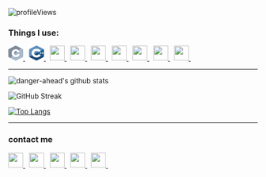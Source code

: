 ![profileViews](https://enihmv5bm33qwsq.m.pipedream.net/?username=danger-ahead)
### Things I use:
<p>
    <a href = "c">
        <img src = "resources/c.svg" width = "30" height = "30">
    </a> &nbsp;
    <a href = "c++">
        <img src = "resources/cpp.svg" width = "30" height = "30">
    </a> &nbsp;
    <a href = "python">
        <img src = "https://www.vectorlogo.zone/logos/python/python-icon.svg" width = "30" height = "30">
    </a> &nbsp;
    <a href = "java">
        <img src = "https://www.vectorlogo.zone/logos/java/java-icon.svg" width = "30" height = "30">
    </a> &nbsp;
    <a href = "linux">
        <img src = "https://www.vectorlogo.zone/logos/linux/linux-icon.svg" width = "30" height = "30">
    </a> &nbsp;
    <a href = "git">
        <img src = "https://www.vectorlogo.zone/logos/git-scm/git-scm-icon.svg" width = "30" height = "30">
    </a> &nbsp;
    <a href = "vs-code">
        <img src = "https://www.vectorlogo.zone/logos/visualstudio_code/visualstudio_code-icon.svg" width = "30" height = "30">
    </a> &nbsp;
    <a href = "bash-shell">
        <img src = "https://www.vectorlogo.zone/logos/gnu_bash/gnu_bash-icon.svg" width = "30" height = "30">
    </a> &nbsp;
    <a href = "bash-shell">
        <img src = "https://www.vectorlogo.zone/logos/virtualbox/virtualbox-icon.svg" width = "30" height = "30">
    </a> &nbsp;
</p>

----

![danger-ahead's github stats](https://github-readme-stats.vercel.app/api?username=danger-ahead&show_icons=true&include_all_commits=true&theme=react)

![GitHub Streak](https://github-readme-streak-stats.herokuapp.com/?user=danger-ahead&theme=react)

[![Top Langs](https://github-readme-stats.vercel.app/api/top-langs/?username=danger-ahead&layout=compact&theme=react)](https://github.com/anuraghazra/github-readme-stats)

----

### contact me
<p>
    <a href = "https://www.linkedin.com/in/shourya-shikhar/">
        <img src = "https://www.vectorlogo.zone/logos/linkedin/linkedin-tile.svg" width = "30" height = "30">
    </a> &nbsp;
    <a href = "mailto:danger.ahead@pm.me">
        <img src = "https://www.vectorlogo.zone/logos/protonmail/protonmail-icon.svg" width = "30" height = "30">
    </a> &nbsp;
    <a href = "https://t.me/danger_ahead">
        <img src = "https://www.vectorlogo.zone/logos/telegram/telegram-tile.svg" width = "30" height = "30">
    </a> &nbsp;
    <a href = "https://www.instagram.com/definitelynotshourya/">
        <img src = "https://www.vectorlogo.zone/logos/instagram/instagram-icon.svg" width = "30" height = "30">
    </a> &nbsp;
    <a href = "https://www.quora.com/profile/Shourya-Shikhar-1">
        <img src = "https://www.vectorlogo.zone/logos/quora/quora-icon.svg" width = "30" height = "30">
    </a> &nbsp;
</p>
